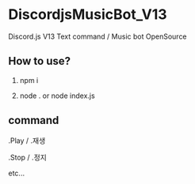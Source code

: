# DiscordjsMusicBot_V13

Discord.js V13 Text command / Music bot OpenSource

## How to use?

1. npm i

2. node .    or    node index.js

## command

.Play / .재생

.Stop / .정지

etc...

